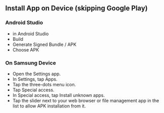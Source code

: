 ﻿## Install App on Device (skipping Google Play)

### Android Studio

- in Android Studio
- Build
- Generate Signed Bundle / APK
- Choose APK

### On Samsung Device

- Open the Settings app.
- In Settings, tap Apps.
- Tap the three-dots menu icon.
- Tap Special access.
- In Special access, tap Install unknown apps.
- Tap the slider next to your web browser or file management app in the list to allow APK installation from it.